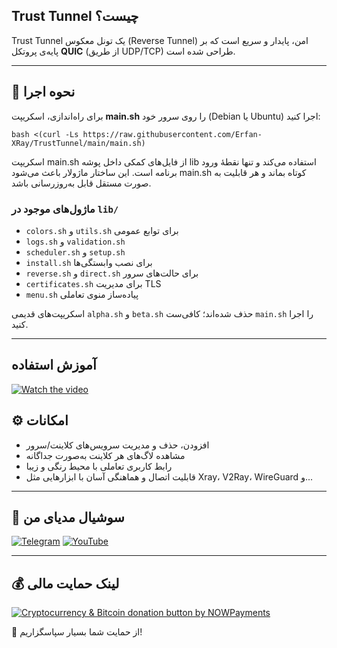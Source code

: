 ## Trust Tunnel چیست؟

Trust Tunnel یک تونل معکوس (Reverse Tunnel) امن، پایدار و سریع است که بر پایه‌ی پروتکل **QUIC** (از طریق UDP/TCP) طراحی شده است.

---

## 🚀 نحوه اجرا

برای راه‌اندازی، اسکریپت **main.sh** را روی سرور خود (Debian یا Ubuntu) اجرا کنید:
```
bash <(curl -Ls https://raw.githubusercontent.com/Erfan-XRay/TrustTunnel/main/main.sh)
```
اسکریپت main.sh از فایل‌های کمکی داخل پوشه lib استفاده می‌کند و تنها نقطهٔ ورود برنامه است.
این ساختار ماژولار باعث می‌شود main.sh کوتاه بماند و هر قابلیت به صورت مستقل قابل به‌روزرسانی باشد.
### ماژول‌های موجود در `lib/`
- `colors.sh` و `utils.sh` برای توابع عمومی
- `logs.sh` و `validation.sh`
- `scheduler.sh` و `setup.sh`
- `install.sh` برای نصب وابستگی‌ها
- `reverse.sh` و `direct.sh` برای حالت‌های سرور
- `certificates.sh` برای مدیریت TLS
- `menu.sh` پیاده‌ساز منوی تعاملی

اسکریپت‌های قدیمی `alpha.sh` و `beta.sh` حذف شده‌اند؛ کافی‌ست `main.sh` را اجرا کنید.

---
## آموزش استفاده
[![Watch the video](https://img.youtube.com/vi/mwQJ4_pYLNc/hqdefault.jpg)](https://youtu.be/mwQJ4_pYLNc)
## ⚙️ امکانات

- افزودن، حذف و مدیریت سرویس‌های کلاینت/سرور  
- مشاهده لاگ‌های هر کلاینت به‌صورت جداگانه  
- رابط کاربری تعاملی با محیط رنگی و زیبا  
- قابلیت اتصال و هماهنگی آسان با ابزارهایی مثل Xray، V2Ray، WireGuard و...

---

## 📣 سوشیال مدیای من


[![Telegram](https://img.shields.io/badge/Telegram--0088CC?style=for-the-badge&logo=telegram&logoColor=white)](https://t.me/Erfan_XRay) 
[![YouTube](https://img.shields.io/badge/YouTube--FF0000?style=for-the-badge&logo=youtube&logoColor=white)](https://www.youtube.com/@Erfan_XRay/videos)

---

## 💰 لینک حمایت مالی

<a href="https://nowpayments.io/donation?api_key=HHZTHS8-YC9MEHG-HTC73AH-5WVP950" target="_blank" rel="noreferrer noopener">
    <img src="https://nowpayments.io/images/embeds/donation-button-white.svg" alt="Cryptocurrency & Bitcoin donation button by NOWPayments">
</a>

🙏 از حمایت شما بسیار سپاسگزاریم!
